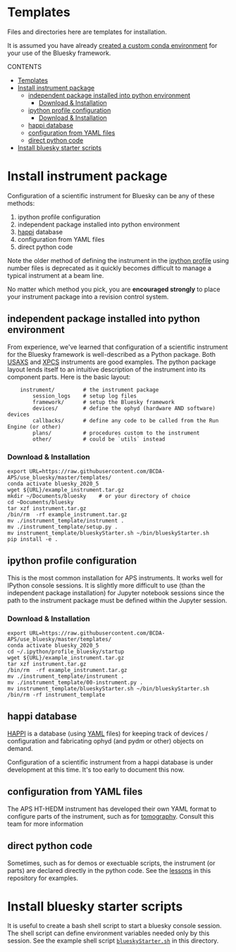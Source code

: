 # Templates

Files and directories here are templates for installation.

It is assumed you have already
[created a custom conda environment](/python_installation/README.md#quick-summary)
for your use of the Bluesky framework.

CONTENTS

- [Templates](#templates)
- [Install instrument package](#install-instrument-package)
  - [independent package installed into python environment](#independent-package-installed-into-python-environment)
    - [Download & Installation](#download--installation)
  - [ipython profile configuration](#ipython-profile-configuration)
    - [Download & Installation](#download--installation-1)
  - [happi database](#happi-database)
  - [configuration from YAML files](#configuration-from-yaml-files)
  - [direct python code](#direct-python-code)
- [Install bluesky starter scripts](#install-bluesky-starter-scripts)

# Install instrument package

Configuration of a scientific instrument for Bluesky can be any of these methods:

1. ipython profile configuration
1. independent package installed into python environment
1. [happi](https://pcdshub.github.io/happi) database
1. configuration from YAML files
1. direct python code

Note the older method of defining the instrument in the
[ipython profile](https://ipython.readthedocs.io/en/stable/config/intro.html#profiles)
using number files is deprecated as it quickly becomes difficult to manage
a typical instrument at a beam line.

No matter which method you pick, you are **encouraged strongly** to place your
instrument package into a revision control system.

## independent package installed into python environment

From experience, we've learned that configuration of a scientific instrument
for the Bluesky framework is well-described as a Python package.  Both
[USAXS](https://github.com/APS-USAXS/ipython-usaxs/tree/master/profile_bluesky/startup/instrument)
and [XPCS](https://github.com/aps-8id-dys/ipython-8idiuser/tree/master/profile_bluesky/startup/instrument)
instruments are good examples.  The python package layout lends itself
to an intuitive description of the instrument into its component parts.  Here
is the basic layout:

```
    instrument/         # the instrument package
        session_logs    # setup log files
        framework/      # setup the Bluesky framework
        devices/        # define the ophyd (hardware AND software) devices
        callbacks/      # define any code to be called from the Run Engine (or other)
        plans/          # procedures custom to the instrument
        other/          # could be `utils` instead
```

### Download & Installation

```
export URL=https://raw.githubusercontent.com/BCDA-APS/use_bluesky/master/templates/
conda activate bluesky_2020_5
wget ${URL}/example_instrument.tar.gz
mkdir ~/Documents/bluesky    # or your directory of choice
cd ~Documents/bluesky
tar xzf instrument.tar.gz
/bin/rm  -rf example_instrument.tar.gz
mv ./instrument_template/instrument .
mv ./instrument_template/setup.py .
mv instrument_template/blueskyStarter.sh ~/bin/blueskyStarter.sh
pip install -e .
```

## ipython profile configuration

This is the most common installation for APS instruments.  It works well
for IPython console sessions.  It is slightly more difficult to use (than the
independent package installation) for Jupyter notebook sessions since the path
to the instrument package must be defined within the Jupyter session.

### Download & Installation

```
export URL=https://raw.githubusercontent.com/BCDA-APS/use_bluesky/master/templates/
conda activate bluesky_2020_5
cd ~/.ipython/profile_bluesky/startup
wget ${URL}/example_instrument.tar.gz
tar xzf instrument.tar.gz
/bin/rm  -rf example_instrument.tar.gz
mv ./instrument_template/instrument .
mv ./instrument_template/00-instrument.py .
mv instrument_template/blueskyStarter.sh ~/bin/blueskyStarter.sh
/bin/rm -rf instrument_template
```
## happi database

[HAPPI](https://pcdshub.github.io/happi) is a database (using
[YAML](https://yaml.org/) files) for keeping track of
devices / configuration and fabricating ophyd (and pydm or other) objects on demand.

Configuration of a scientific instrument from a happi database is
under development at this time.  It's too early to document this now.

## configuration from YAML files

The APS HT-HEDM instrument has developed their own YAML
format to configure parts of the instrument, such as for
[tomography](https://github.com/aps-ht-hedm/jupyter-ht-hedm/blob/master/seisidd/config/tomo_devices.yml).  Consult this team for more information

## direct python code

Sometimes, such as for demos or exectuable scripts, the instrument
(or parts) are declared directly in the python code.  See the
[lessons](/lessons/README.md) in this repository for examples.


# Install bluesky starter scripts

It is useful to create a bash shell script to start a bluesky
console session.  The shell script can define environment variables
needed only by this session.  See the example shell script
[`blueskyStarter.sh`](/templates/blueskyStarter.sh) in this directory.

